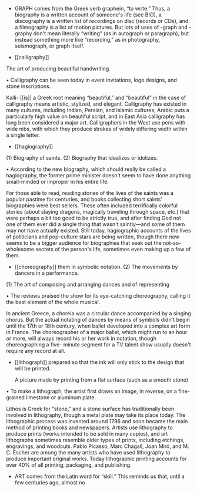 - GRAPH comes from the Greek verb graphein, “to write.” Thus, a biography is a written account of
someone's life (see BIO), a discography is a written list of recordings on disc (records or CDs), and
a filmography is a list of motion pictures. But lots of uses of -graph and -graphy don't mean literally
“writing”  (as  in  autograph  or  paragraph),  but  instead  something  more  like  “recording,”  as  in
photography, seismograph, or graph itself.

- [[calligraphy]] 

 The art of producing beautiful handwriting. 

• Calligraphy can be seen today in event invitations, logo designs, and stone inscriptions. 

Kalli- [[is]] a Greek root meaning “beautiful,” and “beautiful” in the case of calligraphy means artistic,
stylized, and elegant. Calligraphy has existed in many cultures, including Indian, Persian, and Islamic
cultures; Arabic puts a particularly high value on beautiful script, and in East Asia calligraphy has
long been considered a major art. Calligraphers in the West use pens with wide nibs, with which they
produce strokes of widely differing width within a single letter.

- [[hagiography]] 

 (1) Biography of saints. (2) Biography that idealizes or idolizes. 

•  According  to  the  new  biography,  which  should  really  be  called  a  hagiography,  the  former  prime
minister doesn't seem to have done anything small-minded or improper in his entire life. 

For those able to read, reading stories of the lives of the saints was a popular pastime for centuries,
and  books  collecting  short  saints'  biographies  were  best  sellers.  These  often  included  terrifically
colorful stories (about slaying dragons, magically traveling through space, etc.) that were perhaps a
bit  too  good  to  be  strictly  true,  and  after  finding  God  not  one  of  them  ever  did  a  single  thing  that
wasn't saintly—and some of them may not have actually existed. Still today, hagiographic accounts
of  the  lives  of  politicians  and  pop-culture  stars  are  being  written,  though  there  now  seems  to  be  a
bigger  audience  for  biographies  that  seek  out  the  not-so-wholesome  secrets  of  the  person's  life,
sometimes even making up a few of them.

- [[choreography]] 
them in symbolic notation. (2) The movements by dancers in a performance. 

 (1) The art of composing and arranging dances and of representing

• The reviews praised the show for its eye-catching choreography, calling it the best element of the
whole musical. 

In ancient Greece, a choreia was a circular dance accompanied by a singing chorus. But the actual
notating  of  dances  by  means  of  symbols  didn't  begin  until  the  17th  or  18th  century,  when  ballet
developed into a complex art form in France. The choreographer of a major ballet, which might run
to an hour or more, will always record his or her work in notation, though choreographing a five-
minute segment for a TV talent show usually doesn't require any record at all.

- [[lithograph]] 
prepared so that the ink will only stick to the design that will be printed. 

  A  picture  made  by  printing  from  a  flat  surface  (such  as  a  smooth  stone)

•  To  make  a  lithograph,  the  artist  first  draws  an  image,  in  reverse,  on  a  fine-grained  limestone  or
aluminum plate. 

Lithos is Greek for “stone,” and a stone surface has traditionally been involved in lithography, though
a metal plate may take its place today. The lithographic process was invented around 1796 and soon
became the main method of printing books and newspapers. Artists use lithography to produce prints
(works intended to be sold in many copies), and art lithographs sometimes resemble older types of
prints, including etchings, engravings, and woodcuts. Pablo Picasso, Marc Chagall, Joan Miró, and
M.  C.  Escher  are  among  the  many  artists  who  have  used  lithography  to  produce  important  original
works. Today lithographic printing accounts for over 40% of all printing, packaging, and publishing.

- ART comes from the Latin word for “skill.” This reminds us that, until a few centuries ago, almost no
